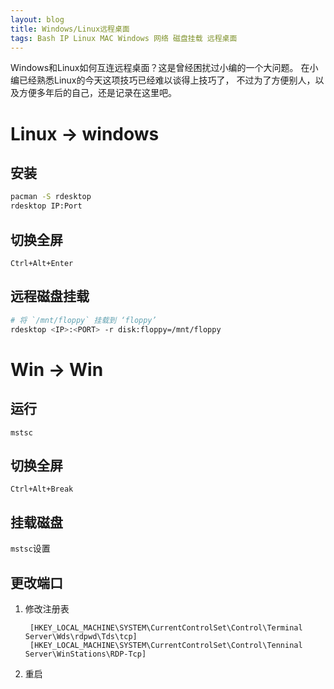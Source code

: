 ```yaml
---
layout: blog
title: Windows/Linux远程桌面
tags: Bash IP Linux MAC Windows 网络 磁盘挂载 远程桌面
---
```


Windows和Linux如何互连远程桌面？这是曾经困扰过小编的一个大问题。
在小编已经熟悉Linux的今天这项技巧已经难以谈得上技巧了，
不过为了方便别人，以及方便多年后的自己，还是记录在这里吧。

# Linux -> windows

## 安装

```bash
pacman -S rdesktop
rdesktop IP:Port
```

## 切换全屏

`Ctrl+Alt+Enter`

## 远程磁盘挂载

```bash
# 将 `/mnt/floppy` 挂载到 ‘floppy’
rdesktop <IP>:<PORT> -r disk:floppy=/mnt/floppy   
```

# Win -> Win


## 运行

`mstsc`

## 切换全屏

`Ctrl+Alt+Break`

## 挂载磁盘

`mstsc`设置

## 更改端口

1. 修改注册表

		[HKEY_LOCAL_MACHINE\SYSTEM\CurrentControlSet\Control\Terminal Server\Wds\rdpwd\Tds\tcp]
		[HKEY_LOCAL_MACHINE\SYSTEM\CurrentControlSet\Control\Tenninal Server\WinStations\RDP-Tcp]
		
3. 重启
